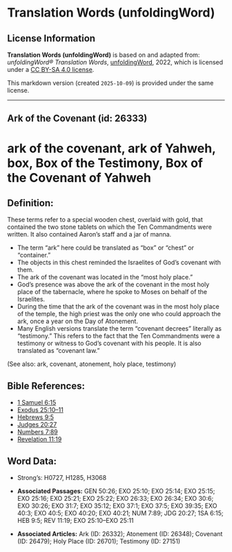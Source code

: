 # Translation Words (unfoldingWord)

## License Information

**Translation Words (unfoldingWord)** is based on and adapted from: _unfoldingWord® Translation Words_, [unfoldingWord](https://unfoldingword.org/utw), 2022, which is licensed under a [CC BY-SA 4.0 license](https://creativecommons.org/licenses/by-sa/4.0/legalcode.en).

This markdown version (created `2025-10-09`) is provided under the same license.



--------------------------------

## Ark of the Covenant (id: 26333)

ark of the covenant, ark of Yahweh, box, Box of the Testimony, Box of the Covenant of Yahweh
============================================================================================

Definition:
-----------

These terms refer to a special wooden chest, overlaid with gold, that contained the two stone tablets on which the Ten Commandments were written. It also contained Aaron’s staff and a jar of manna.

* The term “ark” here could be translated as “box” or “chest” or “container.”
* The objects in this chest reminded the Israelites of God’s covenant with them.
* The ark of the covenant was located in the “most holy place.”
* God’s presence was above the ark of the covenant in the most holy place of the tabernacle, where he spoke to Moses on behalf of the Israelites.
* During the time that the ark of the covenant was in the most holy place of the temple, the high priest was the only one who could approach the ark, once a year on the Day of Atonement.
* Many English versions translate the term “covenant decrees” literally as “testimony.” This refers to the fact that the Ten Commandments were a testimony or witness to God’s covenant with his people. It is also translated as “covenant law.”

(See also: ark, covenant, atonement, holy place, testimony)

Bible References:
-----------------

* [1 Samuel 6:15](https://ref.ly/1Sam6:15)
* [Exodus 25:10–11](https://ref.ly/Exod25:10-Exod25:11)
* [Hebrews 9:5](https://ref.ly/Heb9:5)
* [Judges 20:27](https://ref.ly/Judg20:27)
* [Numbers 7:89](https://ref.ly/Num7:89)
* [Revelation 11:19](https://ref.ly/Rev11:19)

Word Data:
----------

* Strong’s: H0727, H1285, H3068

* **Associated Passages:** GEN 50:26; EXO 25:10; EXO 25:14; EXO 25:15; EXO 25:16; EXO 25:21; EXO 25:22; EXO 26:33; EXO 26:34; EXO 30:6; EXO 30:26; EXO 31:7; EXO 35:12; EXO 37:1; EXO 37:5; EXO 39:35; EXO 40:3; EXO 40:5; EXO 40:20; EXO 40:21; NUM 7:89; JDG 20:27; 1SA 6:15; HEB 9:5; REV 11:19; EXO 25:10–EXO 25:11
* **Associated Articles:** Ark (ID: 26332); Atonement (ID: 26348); Covenant (ID: 26479); Holy Place (ID: 26701); Testimony (ID: 27151)

